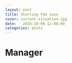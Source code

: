 ```yaml
---
layout: post
title: Starting the save
cover: current-situation.jpg
date:   2016-10-09 12:00:00
categories: posts
---
```



# Manager
